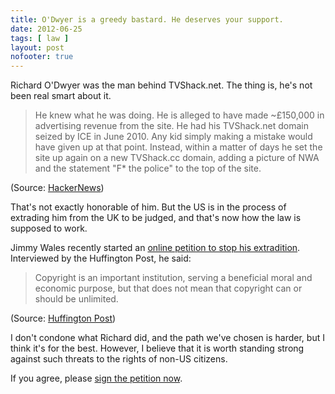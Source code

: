```yaml
---
title: O'Dwyer is a greedy bastard. He deserves your support.
date: 2012-06-25
tags: [ law ]
layout: post
nofooter: true
---
```


Richard O'Dwyer was the man behind TVShack.net.
The thing is, he's not been real smart about it.

> He knew what he was doing. He is alleged to have made ~£150,000
> in advertising revenue from the site.
> He had his TVShack.net domain seized by ICE in June 2010. Any kid
> simply making a mistake would have given up at that point.
> Instead, within a matter of days he set the site up again on a
> new TVShack.cc domain, adding a picture of NWA and the
> statement "F\* the police" to the top of the site.

(Source: [HackerNews](http://news.ycombinator.com/item?id=4156075))

That's not exactly honorable of him. But the US is in the process
of extrading him from the UK to be judged, and that's now how the
law is supposed to work.

Jimmy Wales recently started an [online petition to stop his extradition](http://www.change.org/petitions/ukhomeoffice-stop-the-extradition-of-richard-o-dwyer-to-the-usa-saverichard).
Interviewed by the Huffington Post, he said:

> Copyright is an important institution, serving a beneficial moral
> and economic purpose, but that does not mean that copyright can or
> should be unlimited.

(Source: [Huffington Post](http://www.huffingtonpost.co.uk/2012/06/24/wikipedia-founder-jimmy-wales-richard-o-dwyer_n_1622705.html))

I don't condone what Richard did, and the path we've chosen is
harder, but I think it's for the best. However, I believe that it
is worth standing strong against such threats to the rights of
non-US citizens.

If you agree, please [sign the petition now](http://www.change.org/petitions/ukhomeoffice-stop-the-extradition-of-richard-o-dwyer-to-the-usa-saverichard).

